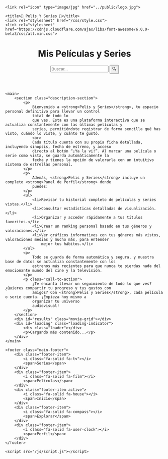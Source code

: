 <!DOCTYPE html>
<html lang="es">

<head>
    <meta charset="UTF-8">
    <meta name="viewport" content="width=device-width, initial-scale=1.0">
    <meta name="description"
        content="Pelis y Series: Tu espacio personal para un control total de tus películas y series vistas. Registra, valora, organiza favoritos, consulta estadísticas de visualización y descubre los últimos estrenos. ¡Tu experiencia cinematográfica completa!">

    <link rel="icon" type="image/jpg" href="../public/logo.jpg">

    <title>🍿 Pelis Y Series 🍿</title>
    <link rel="stylesheet" href="/css/style.css">
    <link rel="stylesheet" href="https://cdnjs.cloudflare.com/ajax/libs/font-awesome/6.0.0-beta3/css/all.min.css">
</head>

<body>
    <header>
        <h1>Mis Películas y Series</h1>
        <div class="search-box">
            <input type="text" id="searchInput" placeholder="Buscar...">
            <button id="searchButton">🔍</button>
        </div>
    </header>

    <main>
        <section class="description-section">
            <p>
                Bienvenido a <strong>Pelis y Series</strong>, tu espacio personal definitivo para llevar un control
                total de todo lo
                que ves. Esta es una plataforma interactiva que se actualiza constantemente con las últimas películas y
                series, permitiéndote registrar de forma sencilla qué has visto, cuándo lo viste, y cuánto te gustó.
                <br>
                Cada título cuenta con su propia ficha detallada, incluyendo sinopsis, fecha de estreno, y acceso
                directo al botón “¡Ya la vi!”. Al marcar una película o serie como vista, se guarda automáticamente la
                fecha y tienes la opción de valorarla con un intuitivo sistema de estrellas personal.
            </p>
            <p>
                Además, <strong>Pelis y Series</strong> incluye un completo <strong>Panel de Perfil</strong> donde
                puedes:
            </p>
            <ul>
                <li>Revisar tu historial completo de películas y series vistas.</li>
                <li>Consultar estadísticas detalladas de visualización.</li>
                <li>Organizar y acceder rápidamente a tus títulos favoritos.</li>
                <li>Crear un ranking personal basado en tus géneros y valoraciones.</li>
                <li>Ver gráficos informativos con tus géneros más vistos, valoraciones medias y mucho más, para entender
                    mejor tus hábitos.</li>
            </ul>
            <p>
                Todo se guarda de forma automática y segura, y nuestra base de datos se actualiza constantemente con los
                estrenos más recientes para que nunca te pierdas nada del emocionante mundo del cine y la televisión.
            </p>
            <p class="call-to-action">
                ¿Te encanta llevar un seguimiento de todo lo que ves? ¿Quieres compartir tu progreso y tus gustos con
                amigos? Con <strong>Pelis y Series</strong>, cada película o serie cuenta. ¡Empieza hoy mismo a
                organizar tu universo
                audiovisual!
            </p>
        </section>
        <div id="results" class="movie-grid"></div>
        <div id="loading" class="loading-indicator">
            <div class="loader"></div>
            <p>Cargando más contenido...</p>
        </div>
    </main>

    <footer class="main-footer">
        <div class="footer-item">
            <i class="fa-solid fa-tv"></i>
            <span>Series</span>
        </div>
        <div class="footer-item">
            <i class="fa-solid fa-film"></i>
            <span>Películas</span>
        </div>
        <div class="footer-item active">
            <i class="fa-solid fa-house"></i>
            <span>Inicio</span>
        </div>
        <div class="footer-item">
            <i class="fa-solid fa-compass"></i>
            <span>Explorar</span>
        </div>
        <div class="footer-item">
            <i class="fa-solid fa-user-clock"></i>
            <span>Perfil</span>
        </div>
    </footer>

    <script src="/js/script.js"></script>
</body>

</html>
